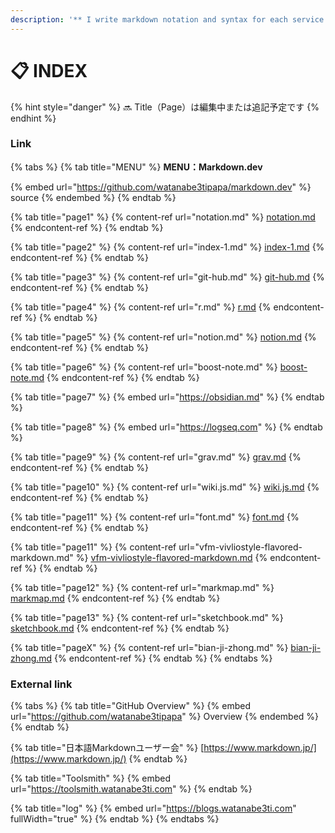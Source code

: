 ```yaml
---
description: '** I write markdown notation and syntax for each service. **'
---
```


# 📋 INDEX

{% hint style="danger" %}
🔜  Title（Page）は編集中または追記予定です
{% endhint %}



### Link

{% tabs %}
{% tab title="MENU" %}
&#x20;**MENU：Markdown.dev**

{% embed url="https://github.com/watanabe3tipapa/markdown.dev" %}
source
{% endembed %}
{% endtab %}

{% tab title="page1" %}
{% content-ref url="notation.md" %}
[notation.md](notation.md)
{% endcontent-ref %}
{% endtab %}

{% tab title="page2" %}
{% content-ref url="index-1.md" %}
[index-1.md](index-1.md)
{% endcontent-ref %}
{% endtab %}

{% tab title="page3" %}
{% content-ref url="git-hub.md" %}
[git-hub.md](git-hub.md)
{% endcontent-ref %}
{% endtab %}

{% tab title="page4" %}
{% content-ref url="r.md" %}
[r.md](r.md)
{% endcontent-ref %}
{% endtab %}

{% tab title="page5" %}
{% content-ref url="notion.md" %}
[notion.md](notion.md)
{% endcontent-ref %}
{% endtab %}

{% tab title="page6" %}
{% content-ref url="boost-note.md" %}
[boost-note.md](boost-note.md)
{% endcontent-ref %}
{% endtab %}

{% tab title="page7" %}
{% embed url="https://obsidian.md" %}
{% endtab %}

{% tab title="page8" %}
{% embed url="https://logseq.com" %}
{% endtab %}

{% tab title="page9" %}
{% content-ref url="grav.md" %}
[grav.md](grav.md)
{% endcontent-ref %}
{% endtab %}

{% tab title="page10" %}
{% content-ref url="wiki.js.md" %}
[wiki.js.md](wiki.js.md)
{% endcontent-ref %}
{% endtab %}

{% tab title="page11" %}
{% content-ref url="font.md" %}
[font.md](font.md)
{% endcontent-ref %}
{% endtab %}

{% tab title="page11" %}
{% content-ref url="vfm-vivliostyle-flavored-markdown.md" %}
[vfm-vivliostyle-flavored-markdown.md](vfm-vivliostyle-flavored-markdown.md)
{% endcontent-ref %}
{% endtab %}

{% tab title="page12" %}
{% content-ref url="markmap.md" %}
[markmap.md](markmap.md)
{% endcontent-ref %}
{% endtab %}

{% tab title="page13" %}
{% content-ref url="sketchbook.md" %}
[sketchbook.md](sketchbook.md)
{% endcontent-ref %}
{% endtab %}

{% tab title="pageX" %}
{% content-ref url="bian-ji-zhong.md" %}
[bian-ji-zhong.md](bian-ji-zhong.md)
{% endcontent-ref %}
{% endtab %}
{% endtabs %}



### External link

{% tabs %}
{% tab title="GitHub Overview" %}
{% embed url="https://github.com/watanabe3tipapa" %}
Overview
{% endembed %}
{% endtab %}

{% tab title="日本語Markdownユーザー会" %}
[https://www.markdown.jp/](https://www.markdown.jp/)
{% endtab %}

{% tab title="Toolsmith" %}
{% embed url="https://toolsmith.watanabe3ti.com" %}
{% endtab %}

{% tab title="log" %}
{% embed url="https://blogs.watanabe3ti.com" fullWidth="true" %}
{% endtab %}
{% endtabs %}





